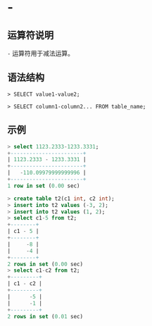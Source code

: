 # **-**

## **运算符说明**

`-` 运算符用于减法运算。

## **语法结构**

```
> SELECT value1-value2;
```

```
> SELECT column1-column2... FROM table_name;
```

## **示例**

```sql
> select 1123.2333-1233.3331;
+-----------------------+
| 1123.2333 - 1233.3331 |
+-----------------------+
|   -110.09979999999996 |
+-----------------------+
1 row in set (0.00 sec)
```

```sql
> create table t2(c1 int, c2 int);
> insert into t2 values (-3, 2);
> insert into t2 values (1, 2);
> select c1-5 from t2;
+--------+
| c1 - 5 |
+--------+
|     -8 |
|     -4 |
+--------+
2 rows in set (0.00 sec)
> select c1-c2 from t2;
+---------+
| c1 - c2 |
+---------+
|      -5 |
|      -1 |
+---------+
2 rows in set (0.01 sec)
```
